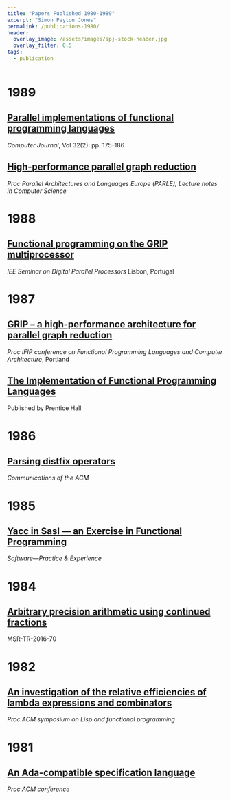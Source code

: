 ```yaml
---
title: "Papers Published 1980-1989"
excerpt: "Simon Peyton Jones"
permalink: /publications-1980/
header:
  overlay_image: /assets/images/spj-stock-header.jpg
  overlay_filter: 0.5
tags:
  - publication
---
```

# 1989

## [Parallel implementations of functional programming languages](https://www.microsoft.com/en-us/research/publication/parallel-implementations-of-functional-programming-languages/)

<em>Computer Journal</em>, Vol 32(2): pp. 175-186

## [High-performance parallel graph reduction](https://www.microsoft.com/en-us/research/publication/high-performance-parallel-graph-reduction/)

<em>Proc Parallel Architectures and Languages Europe (PARLE), Lecture notes in Computer Science</em>

# 1988

## [Functional programming on the GRIP multiprocessor](https://www.microsoft.com/en-us/research/publication/functional-programming-on-the-grip-multiprocessor/)

<em>IEE Seminar on Digital Parallel Processors</em> Lisbon, Portugal

# 1987

## [GRIP – a high-performance architecture for parallel graph reduction](https://www.microsoft.com/en-us/research/publication/grip-a-high-performance-architecture-for-parallel-graph-reduction/)

<em>Proc IFIP conference on Functional Programming Languages and Computer Architecture</em>, Portland

## [The Implementation of Functional Programming Languages](https://www.microsoft.com/en-us/research/publication/the-implementation-of-functional-programming-languages/)

Published by Prentice Hall

# 1986

## [Parsing distfix operators](https://www.microsoft.com/en-us/research/publication/parsing-distfix-operators/)

<em>Communications of the ACM</em>

# 1985

## [Yacc in Sasl — an Exercise in Functional Programming](https://www.microsoft.com/en-us/research/publication/yacc-in-sasl-an-exercise-in-functional-programming/)

<em>Software—Practice & Experience</em>

# 1984

## [Arbitrary precision arithmetic using continued fractions](https://www.microsoft.com/en-us/research/publication/arbitrary-precision-arithmetic-using-continued-fractions/)

MSR-TR-2016-70

# 1982

## [An investigation of the relative efficiencies of lambda expressions and combinators](https://www.microsoft.com/en-us/research/publication/an-investigation-of-the-relative-efficiencies-of-lambda-expressions-and-combinators/)

<em>Proc ACM symposium on Lisp and functional programming</em>

# 1981

## [An Ada-compatible specification language](https://www.microsoft.com/en-us/research/publication/an-ada-compatible-specification-language/)

<em>Proc ACM conference</em>
